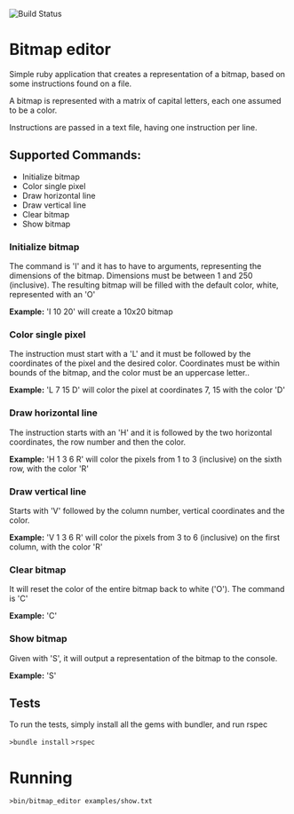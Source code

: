 ![Build Status](https://travis-ci.org/alterenzo/bitmap_editor.svg?branch=master)

# Bitmap editor

Simple ruby application that creates a representation of a bitmap, based on some
instructions found on a file.

A bitmap is represented with a matrix of capital letters, each one assumed to be a color.

Instructions are passed in a text file, having one instruction per line.

## Supported Commands:

* Initialize bitmap
* Color single pixel
* Draw horizontal line
* Draw vertical line
* Clear bitmap
* Show bitmap

### Initialize bitmap

The command is 'I' and it has to have to arguments, representing the dimensions of the bitmap.
Dimensions must be between 1 and 250 (inclusive). The resulting bitmap will be filled with the default color, white, represented with an 'O'

__Example:__ 'I 10 20' will create a 10x20 bitmap

### Color single pixel

The instruction must start with a 'L' and it must be followed by the coordinates of the pixel and the desired color.
Coordinates must be within bounds of the bitmap, and the color must be an uppercase letter..

__Example:__ 'L 7 15 D' will color the pixel at coordinates 7, 15 with the color 'D'

### Draw horizontal line

The instruction starts with an 'H' and it is followed by the two horizontal coordinates, the row number and then the color.

__Example:__ 'H 1 3 6 R' will color the pixels from 1 to 3 (inclusive) on the sixth row, with the color 'R'

### Draw vertical line

Starts with 'V' followed by the column number, vertical coordinates and the color.

__Example:__ 'V 1 3 6 R' will color the pixels from 3 to 6 (inclusive) on the first column, with the color 'R'

### Clear bitmap

It will reset the color of the entire bitmap back to white ('O'). The command is 'C'

__Example:__ 'C'

### Show bitmap

Given with 'S', it will output a representation of the bitmap to the console.

__Example:__ 'S'

## Tests

To run the tests, simply install all the gems with bundler, and run rspec

`>bundle install`
`>rspec`

# Running

`>bin/bitmap_editor examples/show.txt`
